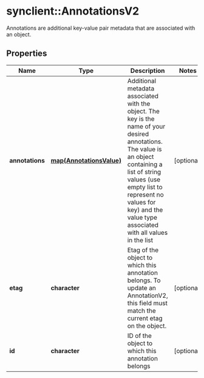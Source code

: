 # synclient::AnnotationsV2

Annotations are additional key-value pair metadata that are associated with an object.
## Properties
Name | Type | Description | Notes
------------ | ------------- | ------------- | -------------
**annotations** | [**map(AnnotationsValue)**](AnnotationsValue.md) | Additional metadata associated with the object. The key is the name of your desired annotations. The value is an object containing a list of string values (use empty list to represent no values for key) and the value type associated with all values in the list | [optional] 
**etag** | **character** | Etag of the object to which this annotation belongs. To update an AnnotationV2, this field must match the current etag on the object. | [optional] 
**id** | **character** | ID of the object to which this annotation belongs | [optional] 


